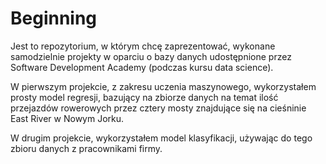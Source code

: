 # Beginning
Jest to repozytorium, w którym chcę zaprezentować, wykonane samodzielnie projekty w oparciu o bazy danych udostępnione przez Software Development Academy (podczas kursu data science).

W pierwszym projekcie, z zakresu uczenia maszynowego, wykorzystałem prosty model regresji, bazujący na zbiorze danych na temat ilość przejazdów rowerowych przez cztery mosty znajdujące się na cieśninie East River w Nowym Jorku.

W drugim projekcie, wykorzystałem model klasyfikacji, używając do tego zbioru danych z pracownikami firmy.